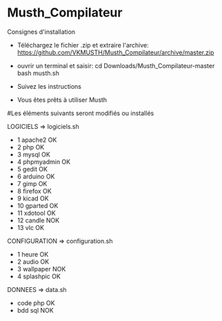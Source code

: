 # Musth_Compilateur

Consignes d'installation

- Téléchargez le fichier .zip et extraire l'archive: https://github.com/VKMUSTH/Musth_Compilateur/archive/master.zip
- ouvrir un terminal et saisir: 
  cd Downloads/Musth_Compilateur-master
  bash musth.sh
- Suivez les instructions

- Vous êtes prêts à utiliser Musth


#Les éléments suivants seront modifiés ou installés

LOGICIELS => logiciels.sh
- 1 apache2       OK
- 2 php           OK
- 3 mysql         OK
- 4 phpmyadmin    OK
- 5 gedit         OK
- 6 arduino       OK
- 7 gimp          OK 
- 8 firefox       OK
- 9 kicad         OK
- 10 gparted      OK
- 11 xdotool      OK
- 12 candle       NOK
- 13 vlc          OK

CONFIGURATION => configuration.sh
- 1 heure         OK
- 2 audio         OK
- 3 wallpaper     NOK
- 4 splashpic     OK

DONNEES => data.sh
- code php        OK
- bdd sql         NOK
